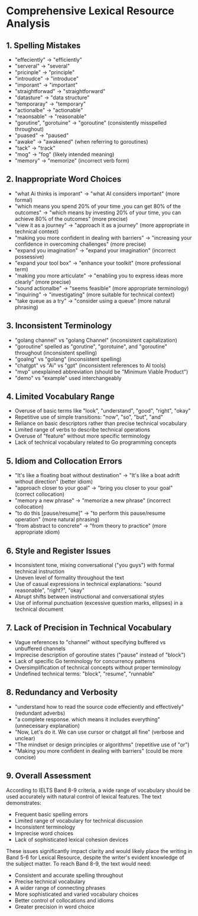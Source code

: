 # Comprehensive Lexical Resource Analysis

## 1. Spelling Mistakes

- "effeciently" → "efficiently"
- "serveral" → "several"
- "pricinple" → "principle"
- "introudce" → "introduce"
- "imporant" → "important"
- "straightforwad" → "straightforward"
- "datasture" → "data structure"
- "temporaray" → "temporary"
- "actionalbe" → "actionable"
- "reaonsable" → "reasonable"
- "gorutine", "gorotuine" → "goroutine" (consistently misspelled throughout)
- "puased" → "paused"
- "awake" → "awakened" (when referring to goroutines)
- "tack" → "track"
- "mog" → "fog" (likely intended meaning)
- "memory" → "memorize" (incorrect verb form)

## 2. Inappropriate Word Choices

- "what Ai thinks is imporant" → "what AI considers important" (more formal)
- "which means you spend 20% of your time ,you can get 80% of the outcomes" → "which means by investing 20% of your time, you can achieve 80% of the outcomes" (more precise)
- "view it as a journey" → "approach it as a journey" (more appropriate in technical context)
- "making you more confident in dealing with barriers" → "increasing your confidence in overcoming challenges" (more precise)
- "expand you imagination" → "expand your imagination" (incorrect possessive)
- "expand your tool box" → "enhance your toolkit" (more professional term)
- "making you more articulate" → "enabling you to express ideas more clearly" (more precise)
- "sound actionalbe" → "seems feasible" (more appropriate terminology)
- "inquiring" → "investigating" (more suitable for technical context)
- "take queue as a try" → "consider using a queue" (more natural phrasing)

## 3. Inconsistent Terminology

- "golang channel" vs "golang Channel" (inconsistent capitalization)
- "goroutine" spelled as "gorutine", "gorotuine", and "goroutine" throughout (inconsistent spelling)
- "goalng" vs "golang" (inconsistent spelling)
- "chatgpt" vs "Ai" vs "gpt" (inconsistent references to AI tools)
- "mvp" unexplained abbreviation (should be "Minimum Viable Product")
- "demo" vs "example" used interchangeably

## 4. Limited Vocabulary Range

- Overuse of basic terms like "look", "understand", "good", "right", "okay"
- Repetitive use of simple transitions: "now", "so", "but", "and"
- Reliance on basic descriptors rather than precise technical vocabulary
- Limited range of verbs to describe technical operations
- Overuse of "feature" without more specific terminology
- Lack of technical vocabulary related to Go programming concepts

## 5. Idiom and Collocation Errors

- "It's like a floating boat without destination" → "It's like a boat adrift without direction" (better idiom)
- "approach closer to your goal" → "bring you closer to your goal" (correct collocation)
- "memory a new phrase" → "memorize a new phrase" (incorrect collocation)
- "to do this [pause/resume]" → "to perform this pause/resume operation" (more natural phrasing)
- "from abstract to concrete" → "from theory to practice" (more appropriate idiom)

## 6. Style and Register Issues

- Inconsistent tone, mixing conversational ("you guys") with formal technical instruction
- Uneven level of formality throughout the text
- Use of casual expressions in technical explanations: "sound reasonable", "right?", "okay"
- Abrupt shifts between instructional and conversational styles
- Use of informal punctuation (excessive question marks, ellipses) in a technical document

## 7. Lack of Precision in Technical Vocabulary

- Vague references to "channel" without specifying buffered vs unbuffered channels
- Imprecise description of goroutine states ("pause" instead of "block")
- Lack of specific Go terminology for concurrency patterns
- Oversimplification of technical concepts without proper terminology
- Undefined technical terms: "block", "resume", "runnable"

## 8. Redundancy and Verbosity

- "understand how to read the source code effeciently and effectively" (redundant adverbs)
- "a complete response. which means it includes everything" (unnecessary explanation)
- "Now, Let's do it. We can use cursor or chatgpt all fine" (verbose and unclear)
- "The mindset or design principles or algorithms" (repetitive use of "or")
- "Making you more confident in dealing with barriers" (could be more concise)

## 9. Overall Assessment

According to IELTS Band 8-9 criteria, a wide range of vocabulary should be used accurately with natural control of lexical features. The text demonstrates:

- Frequent basic spelling errors
- Limited range of vocabulary for technical discussion
- Inconsistent terminology
- Imprecise word choices
- Lack of sophisticated lexical cohesion devices

These issues significantly impact clarity and would likely place the writing in Band 5-6 for Lexical Resource, despite the writer's evident knowledge of the subject matter. To reach Band 8-9, the text would need:

- Consistent and accurate spelling throughout
- Precise technical vocabulary
- A wider range of connecting phrases
- More sophisticated and varied vocabulary choices
- Better control of collocations and idioms
- Greater precision in word choice 